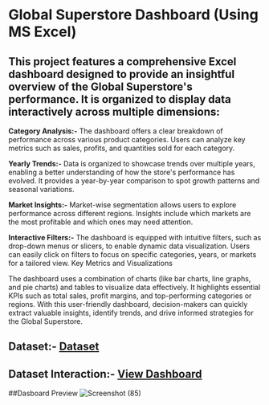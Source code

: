 # Global Superstore Dashboard (Using MS Excel)
## This project features a comprehensive Excel dashboard designed to provide an insightful overview of the Global Superstore's performance. It is organized to display data interactively across multiple dimensions:

**Category Analysis:-**
The dashboard offers a clear breakdown of performance across various product categories.
Users can analyze key metrics such as sales, profits, and quantities sold for each category.

**Yearly Trends:-**
Data is organized to showcase trends over multiple years, enabling a better understanding of how the store's performance has evolved.
It provides a year-by-year comparison to spot growth patterns and seasonal variations.

**Market Insights:-**
Market-wise segmentation allows users to explore performance across different regions.
Insights include which markets are the most profitable and which ones may need attention.

**Interactive Filters:-**
The dashboard is equipped with intuitive filters, such as drop-down menus or slicers, to enable dynamic data visualization.
Users can easily click on filters to focus on specific categories, years, or markets for a tailored view.
Key Metrics and Visualizations

The dashboard uses a combination of charts (like bar charts, line graphs, and pie charts) and tables to visualize data effectively.
It highlights essential KPIs such as total sales, profit margins, and top-performing categories or regions.
With this user-friendly dashboard, decision-makers can quickly extract valuable insights, identify trends, and drive informed strategies for the Global Superstore.

## Dataset:- <a href= "https://github.com/Kailash-chowdhury/Data-Analysis_Dashboard/blob/main/Global%20Superstore%20Dashboard.xlsx">Dataset</a>
## Dataset Interaction:- <a href= "https://github.com/Kailash-chowdhury/Data-Analysis_Dashboard/blob/main/Screenshot%20(85).png"> View Dashboard</a>

##Dasboard Preview
![Screenshot (85)](https://github.com/user-attachments/assets/ea3cfe21-24f4-468f-833e-e65a869f22c2)


